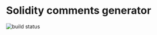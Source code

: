 # Solidity comments generator
![build status](https://travis-ci.org/NodeFactoryIo/solidity-comments-core.svg?branch=master)